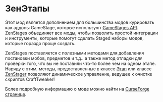 # ЗенЭтапы

Этот мод является дополнением для большинства модов курировать как аддоны GameStage, которые используют [GameStages API](https://minecraft.curseforge.com/projects/game-stages). ZenStages объединяет все моды, чтобы позволить простой интеграции и инструменты, которые помогут сделать Staged наборы модов, которые гораздо проще создать.

ZenStages поставляется с полезными методами для добавления постановки мобов, предметов и т.д.. а также метод отладки для проверки того, что вы не поставили что-то более чем на одном этапе. Наряду с этим, методы, предоставленные в классе [Этап](/Mods/GameStages/ZenStages/Stage/) или классе [ZenStager](/Mods/GameStages/ZenStages/ZenStager/) позволяют динамическое управление, ведущее к очистке скриптов CraftTweaker!

Более подробную информацию о моде можно найти на [CurseForge странице](https://minecraft.curseforge.com/projects/zenstages).
